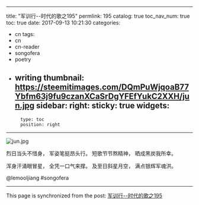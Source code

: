 
---
title: "军训行--时代的歌之195"
permlink: 195
catalog: true
toc_nav_num: true
toc: true
date: 2017-09-13 10:21:30
categories:
- cn
tags:
- cn
- cn-reader
- songofera
- poetry
- writing
thumbnail: https://steemitimages.com/DQmPuWjqoaB77Ybfm63j9fu9czanXCaSrDgYFEfYukC2XXH/jun.jpg
sidebar:
    right:
        sticky: true
widgets:
    -
        type: toc
        position: right
---


![jun.jpg](https://steemitimages.com/DQmPuWjqoaB77Ybfm63j9fu9czanXCaSrDgYFEfYukC2XXH/jun.jpg)



烈日当头不惜身，
军姿笔挺昂头行。
短歌节节熬精神，
晒成黑炭我所幸。

浑身汗涌眼冒星，
全凭一口气来撑。
及至日斜星月空，
满点银辉军魂洪。

@lemooljiang #songofera

- - -

This page is synchronized from the post: [军训行--时代的歌之195](https://steemit.com/@lemooljiang/195)
